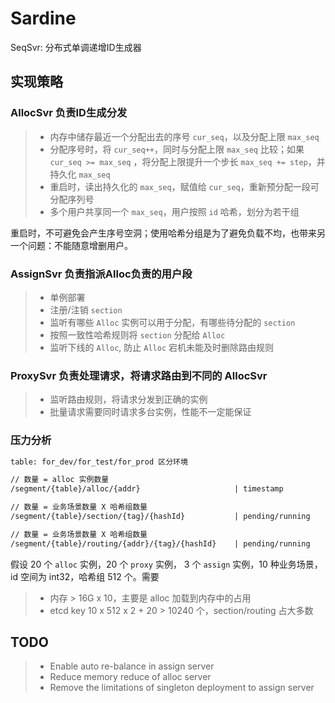 # Sardine

SeqSvr: 分布式单调递增ID生成器

## 实现策略

### AllocSvr 负责ID生成分发

> - 内存中储存最近一个分配出去的序号 `cur_seq`，以及分配上限 `max_seq`
> - 分配序号时，将 `cur_seq++`，同时与分配上限 `max_seq` 比较；如果 `cur_seq >= max_seq`
    ，将分配上限提升一个步长 `max_seq += step`，并持久化 `max_seq`
> - 重启时，读出持久化的 `max_seq`，赋值给 `cur_seq`，重新预分配一段可分配序列号
> - 多个用户共享同一个 `max_seq`，用户按照 `id` 哈希，划分为若干组

重启时，不可避免会产生序号空洞；使用哈希分组是为了避免负载不均，也带来另一个问题：不能随意增删用户。

### AssignSvr 负责指派Alloc负责的用户段

> - 单例部署
> - 注册/注销 `section`
> - 监听有哪些 `Alloc` 实例可以用于分配，有哪些待分配的 `section`
> - 按照一致性哈希规则将 `section` 分配给 `Alloc`
> - 监听下线的 `Alloc`, 防止 `Alloc` 宕机未能及时删除路由规则

### ProxySvr 负责处理请求，将请求路由到不同的 AllocSvr

> - 监听路由规则，将请求分发到正确的实例
> - 批量请求需要同时请求多台实例，性能不一定能保证

### 压力分析

```txt
table: for_dev/for_test/for_prod 区分环境

// 数量 = alloc 实例数量
/segment/{table}/alloc/{addr}                     | timestamp

// 数量 = 业务场景数量 X 哈希组数量
/segment/{table}/section/{tag}/{hashId}           | pending/running

// 数量 = 业务场景数量 X 哈希组数量
/segment/{table}/routing/{addr}/{tag}/{hashId}    | pending/running

```

假设 20 个 `alloc` 实例，20 个 `proxy` 实例， 3 个 `assign` 实例，10 种业务场景，id 空间为 int32，哈希组 512 个。需要

>- 内存 > 16G x 10，主要是 alloc 加载到内存中的占用
>- etcd key 10 x 512 x 2 + 20 > 10240 个，section/routing 占大多数

## TODO

> - Enable auto re-balance in assign server
> - Reduce memory reduce of alloc server
> - Remove the limitations of singleton deployment to assign server
